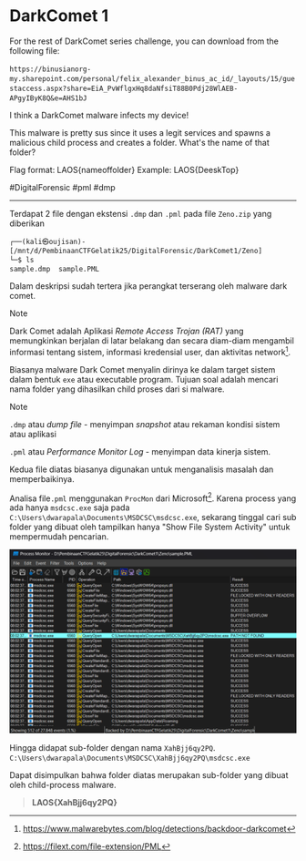 # DarkComet 1
For the rest of DarkComet series challenge, you can download from the following file: 

`https://binusianorg-my.sharepoint.com/personal/felix_alexander_binus_ac_id/_layouts/15/guestaccess.aspx?share=EiA_PvWflgxHq8daNfsiT88B0Pdj28WlAEB-APgyIByK8Q&e=AHS1bJ`

I think a DarkComet malware infects my device!

This malware is pretty sus since it uses a legit services and spawns a malicious child process and creates a folder. What's the name of that folder?

Flag format: LAOS{nameoffolder}
Example: LAOS{DeeskTop}

#DigitalForensic #pml #dmp
___
Terdapat 2 file dengan ekstensi `.dmp` dan `.pml` pada file `Zeno.zip` yang diberikan
```
┌──(kali㉿oujisan)-[/mnt/d/PembinaanCTFGelatik25/DigitalForensic/DarkComet1/Zeno]
└─$ ls
sample.dmp  sample.PML
```

Dalam deskripsi sudah tertera jika perangkat terserang oleh malware dark comet.
>[!NOTE]
>Dark Comet adalah Aplikasi *Remote Access Trojan (RAT)* yang memungkinkan berjalan di latar belakang dan secara diam-diam mengambil informasi tentang sistem, informasi kredensial user, dan aktivitas network[^1].

Biasanya malware Dark Comet menyalin dirinya ke dalam target sistem dalam bentuk `exe` atau executable program. Tujuan soal adalah mencari nama folder yang dihasilkan child proses dari si malware.
> [!NOTE]
> `.dmp` atau *dump file* - menyimpan *snapshot* atau rekaman kondisi sistem atau aplikasi
> 
> `.pml` atau *Performance Monitor Log*  - menyimpan data kinerja sistem.
> 
> Kedua file diatas biasanya digunakan untuk menganalisis masalah dan memperbaikinya.

Analisa file`.pml` menggunakan `ProcMon` dari Microsoft[^3]. Karena process yang ada hanya `msdcsc.exe` saja pada `C:\Users\dwarapala\Documents\MSDCSC\msdcsc.exe`, sekarang tinggal cari sub folder yang dibuat oleh tampilkan hanya "Show File System Activity" untuk mempermudah pencarian.

![procmon](./img/procmon.png)

Hingga didapat sub-folder dengan nama `XahBjj6qy2PQ`.
`C:\Users\dwarapala\Documents\MSDCSC\XahBjj6qy2PQ\msdcsc.exe`

Dapat disimpulkan bahwa folder diatas merupakan sub-folder yang dibuat oleh child-process malware.

> **LAOS{XahBjj6qy2PQ}**

[^1]: https://www.malwarebytes.com/blog/detections/backdoor-darkcomet
[^3]: https://filext.com/file-extension/PML
